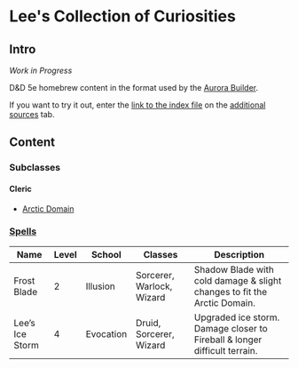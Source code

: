 # Lee's Collection of Curiosities

## Intro
_Work in Progress_

D&D 5e homebrew content in the format used by the [Aurora Builder](https://aurorabuilder.com/).

If you want to try it out, enter the [link to the index file](https://raw.githubusercontent.com/lleecode/lees-collection-of-curiosities/refs/heads/main/lees-collection-of-curiosities.index) on the [additional sources](https://aurorabuilder.com/content/) tab.

## Content

### Subclasses

#### Cleric
- [Arctic Domain](https://github.com/lleecode/lees-collection-of-curiosities/blob/main/lees-collection-of-curiosities/cleric-arctic.xml)

### [Spells](https://github.com/lleecode/lees-collection-of-curiosities/blob/main/lees-collection-of-curiosities/spells.xml)

| Name | Level | School | Classes | Description |
| ---- | ----- | ------ | ------- | ----------- |
| Frost Blade | 2 | Illusion | Sorcerer, Warlock, Wizard | Shadow Blade with cold damage & slight changes to fit the Arctic Domain. |
| Lee’s Ice Storm | 4 | Evocation | Druid, Sorcerer, Wizard | Upgraded ice storm. Damage closer to Fireball & longer difficult terrain. |
